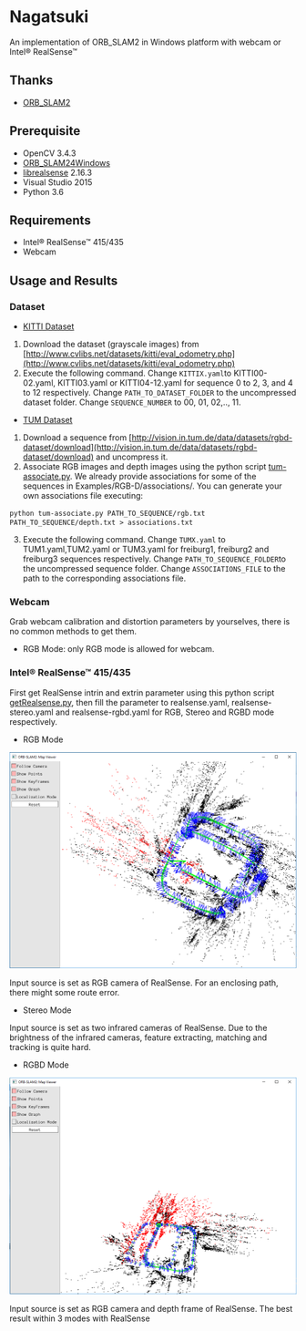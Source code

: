# Nagatsuki

An implementation of ORB_SLAM2 in Windows platform with webcam or Intel® RealSense™

## Thanks

* [ORB_SLAM2](https://github.com/raulmur/ORB_SLAM2)

## Prerequisite

* OpenCV 3.4.3
* [ORB_SLAM24Windows](https://github.com/phdsky/ORBSLAM24Windows)
* [librealsense](https://github.com/IntelRealSense/librealsense) 2.16.3
* Visual Studio 2015
* Python 3.6

## Requirements

* Intel® RealSense™ 415/435
* Webcam

## Usage and Results

### Dataset

* [KITTI Dataset](http://www.cvlibs.net/datasets/kitti/eval_odometry.php)

1. Download the dataset (grayscale images) from [http://www.cvlibs.net/datasets/kitti/eval_odometry.php](http://www.cvlibs.net/datasets/kitti/eval_odometry.php)
2. Execute the following command. Change `KITTIX.yaml`to KITTI00-02.yaml, KITTI03.yaml or KITTI04-12.yaml for sequence 0 to 2, 3, and 4 to 12 respectively. Change `PATH_TO_DATASET_FOLDER` to the uncompressed dataset folder. Change `SEQUENCE_NUMBER` to 00, 01, 02,.., 11.

* [TUM Dataset](http://vision.in.tum.de/data/datasets/rgbd-dataset/download)

1. Download a sequence from [http://vision.in.tum.de/data/datasets/rgbd-dataset/download](http://vision.in.tum.de/data/datasets/rgbd-dataset/download) and uncompress it.
2. Associate RGB images and depth images using the python script [tum-associate.py](https://github.com/Panepo/Nagatsuki/blob/master/Scripts/tum-associate.py). We already provide associations for some of the sequences in Examples/RGB-D/associations/. You can generate your own associations file executing:
```
python tum-associate.py PATH_TO_SEQUENCE/rgb.txt PATH_TO_SEQUENCE/depth.txt > associations.txt
```
3. Execute the following command. Change `TUMX.yaml` to TUM1.yaml,TUM2.yaml or TUM3.yaml for freiburg1, freiburg2 and freiburg3 sequences respectively. Change `PATH_TO_SEQUENCE_FOLDER`to the uncompressed sequence folder. Change `ASSOCIATIONS_FILE` to the path to the corresponding associations file.

### Webcam

Grab webcam calibration and distortion parameters by yourselves, there is no common methods to get them.

* RGB Mode: only RGB mode is allowed for webcam.

### Intel® RealSense™ 415/435

First get RealSense intrin and extrin parameter using this python script [getRealsense.py](https://github.com/Panepo/Nagatsuki/blob/master/Scripts/getRealsense.py), then fill the parameter to realsense.yaml, realsense-stereo.yaml and realsense-rgbd.yaml for RGB, Stereo and RGBD mode respectively.

* RGB Mode

![result-rgb](https://github.com/Panepo/Nagatsuki/blob/master/doc/result-rgb.png)

Input source is set as RGB camera of RealSense. For an enclosing path, there might some route error.

* Stereo Mode

Input source is set as two infrared cameras of RealSense. Due to the brightness of the infrared cameras, feature extracting, matching and tracking is quite hard.

* RGBD Mode

![result-rgbd](https://github.com/Panepo/Nagatsuki/blob/master/doc/result-rgbd.png)

Input source is set as RGB camera and depth frame of RealSense. The best result within 3 modes with RealSense
